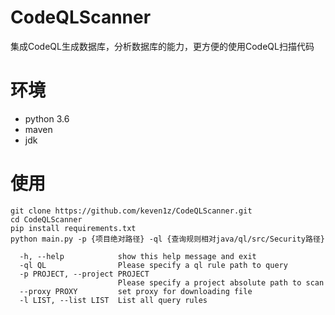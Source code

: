 # CodeQLScanner
集成CodeQL生成数据库，分析数据库的能力，更方便的使用CodeQL扫描代码
# 环境
* python 3.6
* maven
* jdk

# 使用
```shell
git clone https://github.com/keven1z/CodeQLScanner.git
cd CodeQLScanner
pip install requirements.txt
python main.py -p {项目绝对路径} -ql {查询规则相对java/ql/src/Security路径}
```

```
  -h, --help            show this help message and exit
  -ql QL                Please specify a ql rule path to query
  -p PROJECT, --project PROJECT
                        Please specify a project absolute path to scan
  --proxy PROXY         set proxy for downloading file
  -l LIST, --list LIST  List all query rules
```
